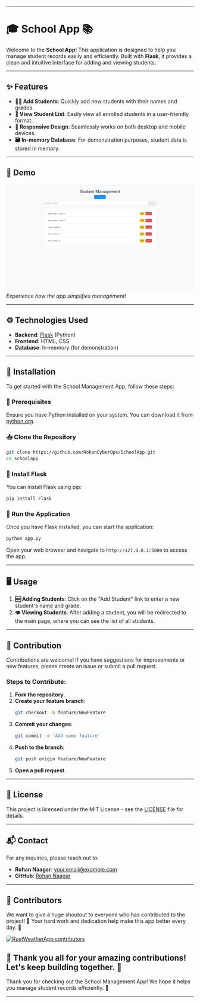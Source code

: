 
---

# 🎓 School App 📚

Welcome to the **School App**! This application is designed to help you manage student records easily and efficiently. Built with **Flask**, it provides a clean and intuitive interface for adding and viewing students.

---

## ✨ Features

- **👨‍🎓 Add Students**: Quickly add new students with their names and grades.
- **📜 View Student List**: Easily view all enrolled students in a user-friendly format.
- **📱 Responsive Design**: Seamlessly works on both desktop and mobile devices.
- **🗃️ In-memory Database**: For demonstration purposes, student data is stored in memory.

---

## 📸 Demo

![Demo of School App](sys.png)  
*Experience how the app simplifies management!*

---

## ⚙️ Technologies Used

- **Backend**: [Flask](https://flask.palletsprojects.com/en/2.2.x/) (Python)
- **Frontend**: HTML, CSS
- **Database**: In-memory (for demonstration)

---

## 🚀 Installation

To get started with the School Management App, follow these steps:

### 🔧 Prerequisites

Ensure you have Python installed on your system. You can download it from [python.org](https://www.python.org/downloads/).

### 📥 Clone the Repository

```bash
git clone https://github.com/RohanCyberOps/SchoolApp.git
cd schoolapp
```

### 🐍 Install Flask

You can install Flask using pip:

```bash
pip install Flask
```

### 🏃 Run the Application

Once you have Flask installed, you can start the application:

```bash
python app.py
```

Open your web browser and navigate to `http://127.0.0.1:5000` to access the app.

---

## 🖥️ Usage

1. **🆕 Adding Students**: Click on the "Add Student" link to enter a new student's name and grade.
2. **👁️ Viewing Students**: After adding a student, you will be redirected to the main page, where you can see the list of all students.

---

## 🤝 Contribution

Contributions are welcome! If you have suggestions for improvements or new features, please create an issue or submit a pull request.

### Steps to Contribute:

1. **Fork the repository**.
2. **Create your feature branch**: 
   ```bash
   git checkout -b feature/NewFeature
   ```
3. **Commit your changes**: 
   ```bash
   git commit -m 'Add some feature'
   ```
4. **Push to the branch**: 
   ```bash
   git push origin feature/NewFeature
   ```
5. **Open a pull request**.

---

## 📄 License

This project is licensed under the MIT License - see the [LICENSE](LICENSE) file for details.

---

## 📬 Contact

For any inquiries, please reach out to:

- **Rohan Naagar**: [your.email@example.com](mailto:rohan150907@gmail.com)
- **GitHub**: [Rohan Naagar](https://github.com/RohanCyberOps)

---
## 🌟 Contributors

We want to give a huge shoutout to everyone who has contributed to the project! 🙌 Your hard work and dedication help make this app better every day. 💪

<a href="https://github.com/chrohangurjar1/RustWeatherApp/graphs/contributors">
  <img alt="RustWeatherApp contributors" height='48' src="https://contrib.rocks/image?repo=chrohangurjar1/RustWeatherApp&columns=24" />
</a>

🎉 Thank you all for your amazing contributions! Let's keep building together. 🚀
---
Thank you for checking out the School Management App! We hope it helps you manage student records efficiently. 🚀

---
